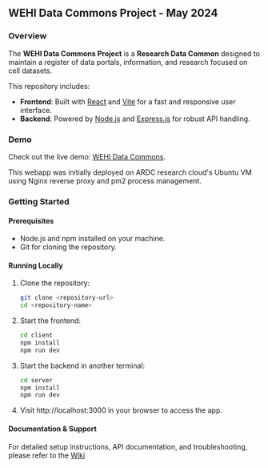 ## WEHI Data Commons Project - May 2024

### Overview  
The **WEHI Data Commons Project** is a **Research Data Common** designed to maintain a register of data portals, information, and research focused on cell datasets.

This repository includes:  
- **Frontend**: Built with [React](https://reactjs.org/) and [Vite](https://vitejs.dev/) for a fast and responsive user interface.  
- **Backend**: Powered by [Node.js](https://nodejs.org/) and [Express.js](https://expressjs.com/) for robust API handling.

### Demo  
Check out the live demo: [WEHI Data Commons](https://data-commons.vercel.app).

This webapp was initially deployed on ARDC research cloud's Ubuntu VM using Nginx reverse proxy and pm2 process management.

### Getting Started  

#### Prerequisites  
- Node.js and npm installed on your machine.  
- Git for cloning the repository.  

#### Running Locally  
1. Clone the repository:  
   ```bash
   git clone <repository-url>
   cd <repository-name>
   ```

2. Start the frontend:
   ```bash
   cd client
   npm install
   npm run dev
   ```
3. Start the backend in another terminal:
   ```bash
   cd server
   npm install
   npm run dev
   ```
4. Visit http://localhost:3000 in your browser to access the app.

#### Documentation & Support
For detailed setup instructions, API documentation, and troubleshooting, please refer to the [Wiki](https://github.com/amybok/data-common/wiki)
